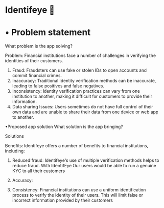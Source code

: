 # Identifeye 🚀

# • Problem statement
What problem is the app solving?

Problem: Financial institutions face a number of challenges in verifying the identities of their customers. 
1.    Fraud: Fraudsters can use fake or stolen IDs to open accounts and commit financial crimes.
2.    Inaccuracy: Traditional identity verification methods can be inaccurate, leading to false positives and false negatives.
3.    Inconsistency: Identity verification practices can vary from one institution to another, making it difficult for customers to provide their information.
4.  Data sharing Issues:  Users sometimes do not have full control of their own data and are unable to share their data from one device or web app to another. 

•Proposed app solution
What solution is the app bringing?

Solutions 

Benefits: Identifeye offers a number of benefits to financial institutions, including:
1. Reduced fraud: Identifeye's use of multiple verification methods helps to reduce fraud.
With IdentifEye  Our users would be able to run a genuine  KYC to all their customers

2. Accuracy:

3. Consistency: Financial institutions can use a uniform identification process to verify the identity of their users. This will limit false or incorrect information provided by their customers 
